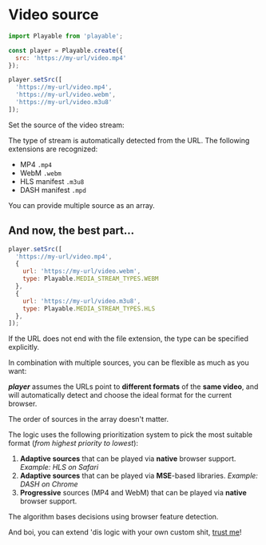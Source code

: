 # Video source

```javascript
import Playable from 'playable';

const player = Playable.create({
  src: 'https://my-url/video.mp4'
});

player.setSrc([
  'https://my-url/video.mp4',
  'https://my-url/video.webm',
  'https://my-url/video.m3u8'
]);
```

Set the source of the video stream:

The type of stream is automatically detected from the URL. The following extensions are recognized:

- MP4 `.mp4`
- WebM `.webm`
- HLS manifest `.m3u8`
- DASH manifest `.mpd`

You can provide multiple source as an array.

## And now, the best part...

```javascript
player.setSrc([
  'https://my-url/video.mp4',
  {
    url: 'https://my-url/video.webm',
    type: Playable.MEDIA_STREAM_TYPES.WEBM
  },
  {
    url: 'https://my-url/video.m3u8',
    type: Playable.MEDIA_STREAM_TYPES.HLS
  },
]);
```

If the URL does not end with the file extension, the type can be specified explicitly.

In combination with multiple sources, you can be flexible as much as you want:

***player*** assumes the URLs point to **different formats** of the **same video**,
and will automatically detect and choose the ideal format for the current browser.

The order of sources in the array doesn't matter.

The logic uses the following prioritization system to pick the most suitable format (*from highest priority to lowest*):

1. **Adaptive sources** that can be played via **native** browser support. *Example: HLS on Safari*
2. **Adaptive sources** that can be played via **MSE**-based libraries. *Example: DASH on Chrome*
3. **Progressive** sources (MP4 and WebM) that can be played via **native** browser support.

The algorithm bases decisions using browser feature detection.

And boi, you can extend 'dis logic with your own custom shit, [trust me](/adapters)!
